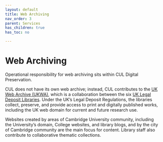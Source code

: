 ```yaml
---
layout: default
title: Web Archiving
nav_order: 3
parent: Services
has_children: true
has_toc: no

---
```


# Web Archiving

Operational responsibility for web archiving sits within CUL Digital Preservation. 

CUL does not have its own web archive; instead, CUL contributes to the [UK Web Archive (UKWA)](https://www.webarchive.org.uk/en/ukwa/), which is a collaboration between the six [UK Legal Deposit Libraries](https://www.lib.cam.ac.uk/collections/departments/legal-deposit). Under the UK’s Legal Deposit Regulations, the libraries collect, preserve, and provide access to print and digitally published works, including the UK web domain for current and future research use.  

Websites created by areas of Cambridge University community, including the University’s domain, College websites, and library blogs, and by the city of Cambridge community are the main focus for content. Library staff also contribute to collaborative thematic collections.
